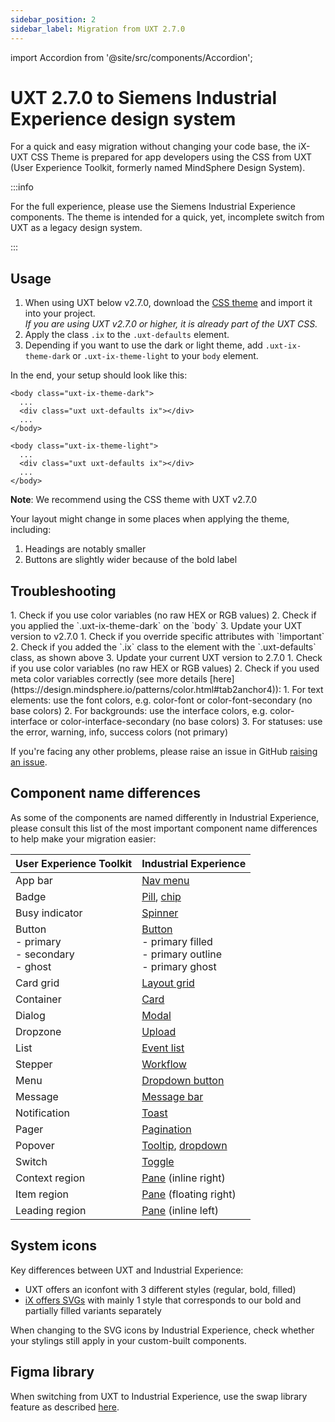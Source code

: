 ```yaml
---
sidebar_position: 2
sidebar_label: Migration from UXT 2.7.0
---
```


import Accordion from '@site/src/components/Accordion';

# UXT 2.7.0 to Siemens Industrial Experience design system

For a quick and easy migration without changing your code base, the iX-UXT CSS Theme is prepared for app developers using the CSS from UXT (User Experience Toolkit, formerly named MindSphere Design System).

:::info

For the full experience, please use the Siemens Industrial Experience components. The theme is intended for a quick, yet, incomplete switch from UXT as a legacy design system.

:::

## Usage

1. When using UXT below v2.7.0, download the [CSS theme](/uxt/uxt-ix-css.css) and import it into your project.  
   _If you are using UXT v2.7.0 or higher, it is already part of the UXT CSS._
2. Apply the class `.ix` to the `.uxt-defaults` element.
3. Depending if you want to use the dark or light theme, add `.uxt-ix-theme-dark` or `.uxt-ix-theme-light` to your `body` element.

In the end, your setup should look like this:

```
<body class="uxt-ix-theme-dark">
  ...
  <div class="uxt uxt-defaults ix"></div>
  ...
</body>
```

```
<body class="uxt-ix-theme-light">
  ...
  <div class="uxt uxt-defaults ix"></div>
  ...
</body>
```

**Note**: We recommend using the CSS theme with UXT v2.7.0

Your layout might change in some places when applying the theme, including:

1. Headings are notably smaller
2. Buttons are slightly wider because of the bold label

## Troubleshooting

<Accordion title="I don’t see the right colors." id="colors">
1. Check if you use color variables (no raw HEX or RGB values)
2. Check if you applied the `.uxt-ix-theme-dark` on the `body`
3. Update your UXT version to v2.7.0
</Accordion>

<Accordion title="My custom component doesn’t look right." id="custom-comoponents">
1. Check if you override specific attributes with `!important`
2. Check if you added the `.ix` class to the element with the `.uxt-defaults` class, as shown above
3. Update your current UXT version to 2.7.0
</Accordion>

<Accordion title="The colors don’t look right in both themes." id="colors-dark" showBorderBottom>
1. Check if you use color variables (no raw HEX or RGB values)
2. Check if you used meta color variables correctly (see more details [here](https://design.mindsphere.io/patterns/color.html#tab2anchor4)):
	1. For text elements: use the font colors, e.g. color-font or color-font-secondary (no base colors)
	2. For backgrounds: use the interface colors, e.g. color-interface or color-interface-secondary (no base colors)
	3. For statuses: use the error, warning, info, success colors (not primary)
</Accordion>

If you're facing any other problems, please raise an issue in GitHub [raising an issue](https://github.com/siemens/ix/issues).

## Component name differences

As some of the components are named differently in Industrial Experience, please consult this list of the most important component name differences to help make your migration easier:

| **User Experience Toolkit**                      | **Industrial Experience**                                             |
| ------------------------------------------------ | --------------------------------------------------------------------- |
| App bar                                          | [Nav menu](../controls/application-frame/application-menu.md)         |
| Badge                                            | [Pill](../controls/pill.md), [chip](../controls/chip.md)                                                            |
| Busy indicator                                   | [Spinner](../controls/spinner.md)                                                               |
| Button<br/>- primary<br/>- secondary<br/>- ghost | [Button](../controls/buttons/button.md)<br/>- primary filled<br/>- primary outline<br/>- primary ghost |
| Card grid                                        | [Layout grid](../controls/layout-grid.md)                                                           |
| Container                                        | [Card](../controls/card.md)                                                                  |
| Dialog                                           | [Modal](../controls/modal.md)                                                                 |
| Dropzone                                         | [Upload](../controls/upload.md)                                                                |
| List                                             | [Event list](../controls/event-list.md)                                                            |
| Stepper                                          | [Workflow](../controls/workflow.md)                                                              |
| Menu                                             | [Dropdown button](../controls/buttons/dropdown-button.md)                                                       |
| Message                                          | [Message bar](../controls/messagebar.md)                                                           |
| Notification                                     | [Toast](../controls/toast.md)                                                                 |
| Pager                                            | [Pagination](../controls/pagination.md)                                                            |
| Popover                                          | [Tooltip](../controls/tooltip.md), [dropdown](../controls/dropdown.md)                                                     |
| Switch                                           | [Toggle](../controls/toggle.mdx)                                                                |
| Context region                                   | [Pane](../controls/panes.md) (inline right)                                                   |
| Item region                                      | [Pane](../controls/panes.md) (floating right)                                                 |
| Leading region                                   | [Pane](../controls/panes.md) (inline left)                                                    |

## System icons

Key differences between UXT and Industrial Experience:

- UXT offers an iconfont with 3 different styles (regular, bold, filled)
- [iX offers SVGs](https://ix.siemens.io/docs/icon-library/icons) with mainly 1 style that corresponds to our bold and partially filled variants separately

When changing to the SVG icons by Industrial Experience, check whether your stylings still apply in your custom-built components.

## Figma library

When switching from UXT to Industrial Experience, use the swap library feature as described [here](https://help.figma.com/hc/en-us/articles/4404856784663-Swap-style-and-component-libraries).
